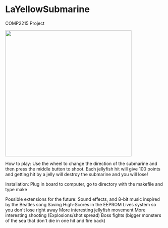 # LaYellowSubmarine
COMP2215 Project 

<img src="http://i.imgur.com/UHAH6L7.jpg" width=400>

How to play:
Use the wheel to change the direction of the submarine and then press the middle button to shoot.
Each jellyfish hit will give 100 points and getting hit by a jelly will destroy the submarine and you will lose!

Installation:
Plug in board to computer, go to directory with the makefile and type make

Possible extensions for the future:
Sound effects, and 8-bit music inspired by the Beatles song
Saving High-Scores in the EEPROM
Lives system so you don't lose right away
More interesting jellyfish movement
More interesting shooting (Explosions/shot spread)
Boss fights (bigger monsters of the sea that don't die in one hit and fire back)
